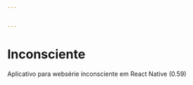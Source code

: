```yaml
---


---
```


<h1 id="inconsciente">Inconsciente</h1>
<p>Aplicativo para websérie inconsciente em React Native (0.59)</p>

